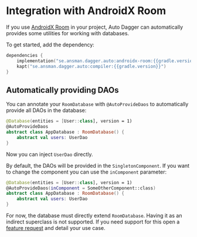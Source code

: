 # Integration with AndroidX Room 
If you use [AndroidX Room](https://developer.android.com/topic/libraries/architecture/room) in your project,
Auto Dagger can automatically provides some utilities for working with databases.

To get started, add the dependency:
```kotlin
dependencies {
    implementation("se.ansman.dagger.auto:androidx-room:{{gradle.version}}")
    kapt("se.ansman.dagger.auto:compiler:{{gradle.version}}")
}
```

## Automatically providing DAOs
You can annotate your `RoomDatabase` with `@AutoProvideDaos` to automatically provide all DAOs in the database:
```kotlin
@Database(entities = [User::class], version = 1)
@AutoProvideDaos
abstract class AppDatabase : RoomDatabase() {
    abstract val users: UserDao
}
```

Now you can inject `UserDao` directly.

By default, the DAOs will be provided in the `SingletonComponent`. If you want to change the component you can use the
`inComponent` parameter:
```kotlin
@Database(entities = [User::class], version = 1)
@AutoProvideDaos(inComponent = SomeOtherComponent::class)
abstract class AppDatabase : RoomDatabase() {
    abstract val users: UserDao
}
```

For now, the database must directly extend `RoomDatabase`. Having it as an indirect superclass is not supported.
If you need support for this open a [feature request](https://github.com/ansman/auto-dagger/issues/new) and detail your
use case.